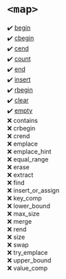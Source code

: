 # `<map>`
:heavy_check_mark: [begin](begin.md)  
:heavy_check_mark: [cbegin](cbegin.md)  
:heavy_check_mark: [cend](cend.md)  
:heavy_check_mark: [count](count.md)  
:heavy_check_mark: [end](end.md)  
:heavy_check_mark: [insert](insert.md)  
:heavy_check_mark: [rbegin](rbegin.md)  
:heavy_check_mark: [clear](clear.md)  
:heavy_check_mark: [empty](empty.md)  
:x: contains  
:x: crbegin  
:x: crend  
:x: emplace  
:x: emplace_hint  
:x: equal_range  
:x: erase  
:x: extract  
:x: find  
:x: insert_or_assign  
:x: key_comp  
:x: lower_bound  
:x: max_size  
:x: merge  
:x: rend  
:x: size  
:x: swap  
:x: try_emplace  
:x: upper_bound  
:x: value_comp  
